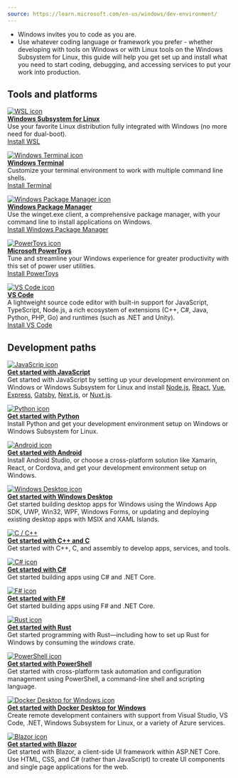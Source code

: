 ```yaml
---
source: https://learn.microsoft.com/en-us/windows/dev-environment/
---
```

- Windows invites you to code as you are. 
- Use whatever coding language or framework you prefer - whether developing with tools on Windows or with Linux tools on the Windows Subsystem for Linux, this guide will help you get set up and install what you need to start coding, debugging, and accessing services to put your work into production.

## Tools and platforms

[![WSL icon](_resources/WSL_icon.png)](https://learn.microsoft.com/en-us/windows/wsl/)  
**[Windows Subsystem for Linux](https://learn.microsoft.com/en-us/windows/wsl/)**  
Use your favorite Linux distribution fully integrated with Windows (no more need for dual-boot).  
[Install WSL](https://learn.microsoft.com/en-us/windows/wsl/install-win10)

[![Windows Terminal icon](_resources/Windows_Terminal_icon.png)](https://learn.microsoft.com/en-us/windows/terminal/)  
**[Windows Terminal](https://learn.microsoft.com/en-us/windows/terminal/)**  
Customize your terminal environment to work with multiple command line shells.  
[Install Terminal](https://www.microsoft.com/p/windows-terminal/9n0dx20hk701?rtc=1&activetab=pivot:overviewtab)

[![Windows Package Manager icon](_resources/Windows_Package_Manager_icon.png)](https://learn.microsoft.com/en-us/windows/package-manager/)  
**[Windows Package Manager](https://learn.microsoft.com/en-us/windows/package-manager/)**  
Use the winget.exe client, a comprehensive package manager, with your command line to install applications on Windows.  
[Install Windows Package Manager](https://learn.microsoft.com/en-us/windows/package-manager/winget/#install-winget)

[![PowerToys icon](_resources/PowerToys_icon.png)](https://learn.microsoft.com/en-us/windows/powertoys/)  
**[Microsoft PowerToys](https://learn.microsoft.com/en-us/windows/powertoys/)**  
Tune and streamline your Windows experience for greater productivity with this set of power user utilities.  
[Install PowerToys](https://learn.microsoft.com/en-us/windows/powertoys/install)

[![VS Code icon](_resources/VS_Code_icon.png)](https://code.visualstudio.com/docs)  
**[VS Code](https://code.visualstudio.com/docs)**  
A lightweight source code editor with built-in support for JavaScript, TypeScript, Node.js, a rich ecosystem of extensions (C++, C#, Java, Python, PHP, Go) and runtimes (such as .NET and Unity).  
[Install VS Code](https://code.visualstudio.com/download)

## Development paths

[![JavaScrip icon](_resources/JavaScrip_icon.png)](https://learn.microsoft.com/en-us/windows/dev-environment/javascript/)  
**[Get started with JavaScript](https://learn.microsoft.com/en-us/windows/dev-environment/javascript/)**  
Get started with JavaScript by setting up your development environment on Windows or Windows Subsystem for Linux and install [Node.js](https://learn.microsoft.com/en-us/windows/dev-environment/javascript/nodejs-overview), [React](https://learn.microsoft.com/en-us/windows/dev-environment/javascript/react-overview), [Vue](https://learn.microsoft.com/en-us/windows/dev-environment/javascript/vue-overview), [Express](https://learn.microsoft.com/en-us/windows/dev-environment/javascript/nodejs-beginners-tutorial), [Gatsby](https://learn.microsoft.com/en-us/windows/dev-environment/javascript/gatsby-on-wsl), [Next.js](https://learn.microsoft.com/en-us/windows/dev-environment/javascript/nextjs-on-wsl), or [Nuxt.js](https://learn.microsoft.com/en-us/windows/dev-environment/javascript/nuxtjs-on-wsl).

[![Python icon](_resources/Python_icon.png)](https://learn.microsoft.com/en-us/windows/python/)  
**[Get started with Python](https://learn.microsoft.com/en-us/windows/python/)**  
Install Python and get your development environment setup on Windows or Windows Subsystem for Linux.

[![Android icon](_resources/Android_icon.png)](https://learn.microsoft.com/en-us/windows/android)  
**[Get started with Android](https://learn.microsoft.com/en-us/windows/android)**  
Install Android Studio, or choose a cross-platform solution like Xamarin, React, or Cordova, and get your development environment setup on Windows.

[![Windows Desktop icon](_resources/Windows_Desktop_icon.png)](https://learn.microsoft.com/en-us/windows/apps/)  
**[Get started with Windows Desktop](https://learn.microsoft.com/en-us/windows/apps/)**  
Get started building desktop apps for Windows using the Windows App SDK, UWP, Win32, WPF, Windows Forms, or updating and deploying existing desktop apps with MSIX and XAML Islands.

[![C / C++](_resources/C_!_C++.png)](https://learn.microsoft.com/en-us/cpp/)  
**[Get started with C++ and C](https://learn.microsoft.com/en-us/cpp/)**  
Get started with C++, C, and assembly to develop apps, services, and tools.

[![C# icon](_resources/C#_icon.png)](https://learn.microsoft.com/en-us/dotnet/csharp/)  
**[Get started with C#](https://learn.microsoft.com/en-us/dotnet/csharp/)**  
Get started building apps using C# and .NET Core.

[![F# icon](_resources/F#_icon.png)](https://learn.microsoft.com/en-us/dotnet/fsharp/)  
**[Get started with F#](https://learn.microsoft.com/en-us/dotnet/fsharp/)**  
Get started building apps using F# and .NET Core.

[![Rust icon](_resources/Rust_icon.png)](https://learn.microsoft.com/en-us/windows/dev-environment/rust/)  
**[Get started with Rust](https://learn.microsoft.com/en-us/windows/dev-environment/rust/)**  
Get started programming with Rust—including how to set up Rust for Windows by consuming the _windows_ crate.

[![PowerShell icon](_resources/PowerShell_icon.png)](https://learn.microsoft.com/en-us/powershell/)  
**[Get started with PowerShell](https://learn.microsoft.com/en-us/powershell/)**  
Get started with cross-platform task automation and configuration management using PowerShell, a command-line shell and scripting language.

[![Docker Desktop for Windows icon](_resources/Docker_Desktop_for_Windows_icon.png)](https://learn.microsoft.com/en-us/windows/dev-environment/docker/overview)  
**[Get started with Docker Desktop for Windows](https://learn.microsoft.com/en-us/windows/dev-environment/docker/overview)**  
Create remote development containers with support from Visual Studio, VS Code, .NET, Windows Subsystem for Linux, or a variety of Azure services.

[![Blazor icon](_resources/Blazor_icon.png)](https://dotnet.microsoft.com/apps/aspnet/web-apps/blazor)  
**[Get started with Blazor](https://dotnet.microsoft.com/apps/aspnet/web-apps/blazor)**  
Get started with Blazor, a client-side UI framework within ASP.NET Core. Use HTML, CSS, and C# (rather than JavaScript) to create UI components and single page applications for the web.